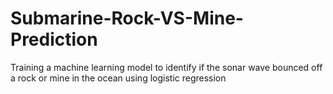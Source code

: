 # Submarine-Rock-VS-Mine-Prediction
Training a machine learning model to identify if the sonar wave bounced off a rock or mine in the ocean using logistic regression
